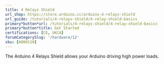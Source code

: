 ```yaml
---
title: 4 Relays Shield
url_shop: https://store.arduino.cc/arduino-4-relays-shield
url_guide: /tutorials/4-relays-shield/4-relay-shield-basics
primary*button*url: /tutorials/4-relays-shield/4-relay-shield-basics
primary*button*title: Get Started
certifications: [CE, UKCA]
forumCategorySlug: '/hardware/12'
sku: [A000110]
---
```


The Arduino 4 Relays Shield allows your Arduino driving high power loads.
